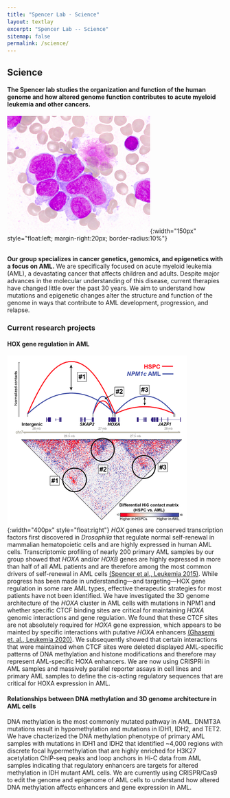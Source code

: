 ```yaml
---
title: "Spencer Lab - Science"
layout: textlay
excerpt: "Spencer Lab -- Science"
sitemap: false
permalink: /science/
---
```


## Science

#### The Spencer lab studies the organization and function of the human genome and how altered genome function contributes to acute myeloid leukemia and other cancers. ####
![AML blasts](/images/aml.png){:width="150px"
style="float:left; margin-right:20px; border-radius:10%"} 

<br/>**Our group specializes in cancer genetics, genomics, and
epigenetics with a focus on AML.** We are specifically focused on acute myeloid leukemia
(AML), a devastating cancer that affects children and adults. Despite major
advances in the molecular understanding of this disease, current
therapies have changed little over the past 30
years. We aim to understand how mutations and epigenetic changes alter the structure
and function of the genome in ways that contribute to AML development, progression,
and relapse.

### Current research projects ###

#### HOX gene regulation in AML ####

![HOXA interactions](/images/respic/hoxainteractions.png){:width="400px"
 style="float:right"} *HOX* genes are conserved
transcription factors first discovered in *Drosophila*  that regulate normal
self-renewal in mammalian hematopoietic cells and are highly expressed
in human AML cells. Transcriptomic profiling of nearly 200 primary AML samples
by our group showed that *HOXA* and/or *HOXB* genes are highly expressed
in more than half of all AML patients and are therefore among the most
common drivers of self-renewal in AML cells [(Spencer et al., Leukemia
2015)](https://www.nature.com/articles/leu20156). While progress has been made in understanding—and
targeting—HOX gene regulation in some rare AML types, effective
therapeutic strategies for most patients have not been
identified. We have investigated the 3D genome architecture of the *HOXA* cluster in
AML cells with mutations in NPM1 and whether specific CTCF binding sites are
critical for maintaining *HOXA* genomic interactions and gene
regulation. We found that these CTCF sites are not absolutely required for
*HOXA* gene expression, which appears to be mainted by specific
interactions with putative *HOXA* enhancers
[(Ghasemi et. al., Leukemia 2020)](https://www.nature.com/articles/s41375-020-0856-3). We
subsequently showed that certain interactions that were maintained
when CTCF sites were deleted displayed AML-specific patterns of DNA methylation
and histone modifications and therefore may represent AML-specific
HOXA enhancers. We are now using CRISPRi in AML samples and massively
parallel reporter assays in cell lines and primary AML samples to
define the cis-acting regulatory sequences that are critical for HOXA
expression in AML.

#### Relationships between DNA methylation and 3D genome architecture in AML cells
DNA methylation is the most commonly
   mutated pathway in AML. DNMT3A mutations result in hypomethylation and
   mutations in IDH1, IDH2, and TET2. We have chacterized the DNA methylation phenotype
   of primary AML samples with mutations in IDH1 and IDH2 that
   identified ~4,000 regions with discrete focal
   hypermethylation that are highly enriched for H3K27 acetylation ChIP-seq
   peaks and loop anchors in Hi-C data from AML samples indicating that regulatory
   enhancers are targets for altered methylation in IDH mutant AML
   cells. We are currently using CRISPR/Cas9 to edit the genome and
   epigenome of AML cells to understand how altered DNA methylation
   affects enhancers and gene expression in AML.
